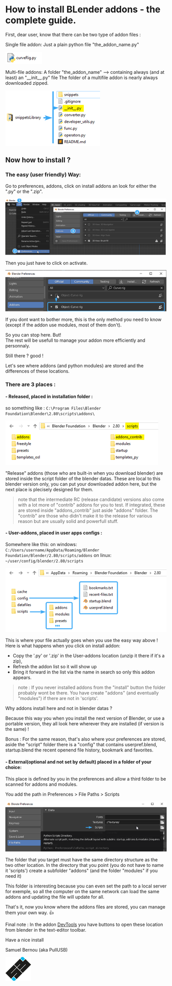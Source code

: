 # How to install BLender addons - the complete guide.


First, dear user, know that there can be two type of addon files :

Single file addon:
Just a plain python file "the_addon_name.py"

![single file addon](/imgs/single_file_addon.png)

Multi-file addons:
A folder "the_addon_name" --> containing always (and at least) an "\_\_init\_\_.py" file
The folder of a multifile addon is nearly always downloaded zipped.

![multi-file addon](/imgs/multi-file_addon.png)

## Now how to install ?

### The easy (user friendly) Way:

Go to preferences, addons, click on install addons an look for either the ".py" or the ".zip".

![basic install](/imgs/basic_install.png)

Then you just have to click on activate.

![activate addon](/imgs/activate_addon.png)

If you dont want to bother more, this is the only method you need to know (except if the addon use modules, most of them don't).  

So you can stop here. But!  
The rest will be usefull to manage your addon more efficiently and personnaly.


Still there ? good !


Let's see where addons (and python modules) are stored and the differences of these locations.


### There are 3 places :

#### - Released, placed in installation folder :

so something like : `C:\Program Files\Blender Foundation\Blender\2.80\scripts\addons\`

![release](/imgs/release.png)

"Release" addons (those who are built-in when you download blender) are stored inside the script folder of the blender datas.
These are local to this blender version only, you can put your downloaded addon here, but the next place is plecisely designed for them.

> note that the intermediate RC (release candidate) versions also come with a lot more of "contrib" addons for you to test. If integrated, these are stored inside "addons_contrib" just aside "addons" folder. The "contrib" are those who didn't make it to the release for various reason but are usually solid and powerfull stuff.


#### - User-addons, placed in user apps configs :
Somewhere like this:
on windows: `C:/Users/username/AppData/Roaming/Blender Foundation/Blender/2.80/scripts/addons`
on linux: `~/user/config/blender/2.80/scripts`

![user scripts and config](/imgs/user_scripts_and_config.png)

This is where your file actually goes when you use the easy way above !
Here is what happens when you click on install addon:
- Copy the '.py' or '.zip' in the User-addons location (unzip it there if it's a zip),
- Refresh the addon list so it will show up
- Bring it forward in the list via the name in search so only this addon appears.

>note : If you never installed addons from the "install" button the folder probably wont be there. You have create "addons" (and eventually "modules") if there are not in 'scripts'.


Why addons install here and not in blender datas ?

Because this way you when you install the next version of Blender, or use a portable version, they all look here wherever they are installed (if version is the same) !

Bonus : For the same reason, that's also where your preferences are stored, aside the "script" folder there is a "config" that contains
userpref.blend, startup.blend the recent openend file history, bookmark and favorites.


#### - External(optional and not set by default) placed in a folder of your choice:
This place is defined by you in the preferences and allow a third folder to be scanned for addons and modules.

You add the path in Preferences > File Paths > Scripts

![external scripts](/imgs/external_scripts.png)

The folder that you target must have the same directory structure as the two other location.
In the directory that you point (you do not have to name it 'scripts') create a subfolder "addons" (and the folder "modules" if you need it)

This folder is interesting because you can even set the path to a local server for exemple,
so all the computer on the same network can load the same addons and updating the file will update for all.


That's it, now you know where the addons files are stored, you can manage them your own way.  <span>&#128077;</span>

Final note : In the addon [DevTools](https://github.com/Pullusb/devTools) you have buttons to open these location from blender in the text-editor toolbar.


Have a nice install


Samuel Bernou (aka PullUSB)

![logo SB](/imgs/logo_sb_80px.png)